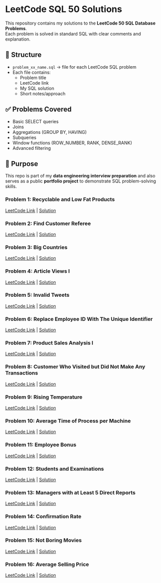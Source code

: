 # LeetCode SQL 50 Solutions

This repository contains my solutions to the **LeetCode 50 SQL Database Problems**.  
Each problem is solved in standard SQL with clear comments and explanation.

## 📂 Structure
- `problem_xx_name.sql` → file for each LeetCode SQL problem
- Each file contains:
  - Problem title
  - LeetCode link
  - My SQL solution
  - Short notes/approach

## ✅ Problems Covered
- Basic SELECT queries
- Joins
- Aggregations (GROUP BY, HAVING)
- Subqueries
- Window functions (ROW_NUMBER, RANK, DENSE_RANK)
- Advanced filtering

## 🚀 Purpose
This repo is part of my **data engineering interview preparation** and also serves as a public **portfolio project** to demonstrate SQL problem-solving skills.

### Problem 1: Recyclable and Low Fat Products  
[LeetCode Link](https://leetcode.com/problems/recyclable-and-low-fat-products/) | [Solution](problem_01_recyclable_low_fat_products.sql)

### Problem 2: Find Customer Referee  
[LeetCode Link](https://leetcode.com/problems/find-customer-referee/) | [Solution](problem_02_find_customer_referee.sql)

### Problem 3: Big Countries  
[LeetCode Link](https://leetcode.com/problems/big-countries/) | [Solution](problem_03_big_countries.sql)

### Problem 4: Article Views I  
[LeetCode Link](https://leetcode.com/problems/article-views-i/) | [Solution](problem_04_article_views_i.sql)

### Problem 5: Invalid Tweets  
[LeetCode Link](https://leetcode.com/problems/invalid-tweets/) | [Solution](problem_05_invalid_tweets.sql)

### Problem 6: Replace Employee ID With The Unique Identifier  
[LeetCode Link](https://leetcode.com/problems/replace-employee-id-with-the-unique-identifier/) | [Solution](problem_06_replace_employee_id_with_the_unique_identifier.sql)

### Problem 7: Product Sales Analysis I  
[LeetCode Link](https://leetcode.com/problems/product-sales-analysis-i/) | [Solution](problem_07_product_sales_analysis_i.sql)

### Problem 8: Customer Who Visited but Did Not Make Any Transactions  
[LeetCode Link](https://leetcode.com/problems/customer-who-visited-but-did-not-make-any-transactions/) | [Solution](problem_08_customer_visited_no_transactions.sql)

### Problem 9: Rising Temperature  
[LeetCode Link](https://leetcode.com/problems/rising-temperature/) | [Solution](problem_09_rising_temperature.sql)

### Problem 10: Average Time of Process per Machine  
[LeetCode Link](https://leetcode.com/problems/average-time-of-process-per-machine/) | [Solution](problem_10_average_time_of_process_per_machine.sql)

### Problem 11: Employee Bonus  
[LeetCode Link](https://leetcode.com/problems/employee-bonus/) | [Solution](problem_11_employee_bonus.sql)

### Problem 12: Students and Examinations  
[LeetCode Link](https://leetcode.com/problems/students-and-examinations/) | [Solution](problem_12_students_and_examinations.sql)

### Problem 13: Managers with at Least 5 Direct Reports  
[LeetCode Link](https://leetcode.com/problems/managers-with-at-least-5-direct-reports/) | [Solution](problem_13_managers_with_at_least_5_direct_reports.sql)

### Problem 14: Confirmation Rate  
[LeetCode Link](https://leetcode.com/problems/confirmation-rate/) | [Solution](problem_14_confirmation_rate.sql)

### Problem 15: Not Boring Movies  
[LeetCode Link](https://leetcode.com/problems/not-boring-movies/) | [Solution](problem_15_not_boring_movies.sql)


### Problem 16: Average Selling Price  
[LeetCode Link](https://leetcode.com/problems/average-selling-price/) | [Solution](problem_16_Average_selling_price.sql)







